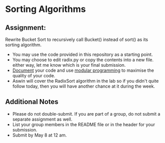 # Sorting Algorithms

## Assignment:

Rewrite Bucket Sort to recursively call Bucket() instead of sort() as its sorting algorithm.

* You may use the code provided in this repository as a starting point.
* You may choose to edit radix.py or copy the contents into a new file. either way, let me know which is your final submission.
* [Document](https://realpython.com/documenting-python-code/) your code and use [modular programming](https://realpython.com/python-modules-packages/#executing-a-module-as-a-script) to maximise the quality of your code.
* Aswin will cover the RadixSort algorithm in the lab so if you didn't quite follow today, then you will have another chance at it during the week.

## Additional Notes

* Please do not double-submit. If you are part of a group, do not submit a separate assignment as well.
* List your group members in the README file or in the header for your submission.
* Submit by May 8 at 12 am.
